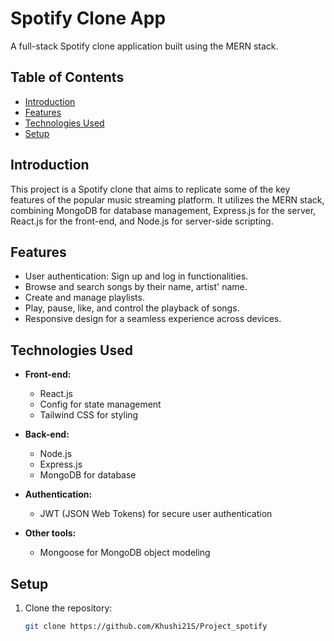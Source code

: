 # Spotify Clone App

A full-stack Spotify clone application built using the MERN stack.

## Table of Contents
- [Introduction](#introduction)
- [Features](#features)
- [Technologies Used](#technologies-used)
- [Setup](#setup)


## Introduction

This project is a Spotify clone that aims to replicate some of the key features of the popular music streaming platform. It utilizes the MERN stack, combining MongoDB for database management, Express.js for the server, React.js for the front-end, and Node.js for server-side scripting.

## Features

- User authentication: Sign up and log in functionalities.
- Browse and search songs by their name, artist' name.
- Create and manage playlists.
- Play, pause, like, and control the playback of songs.
- Responsive design for a seamless experience across devices.

## Technologies Used

- **Front-end:**
  - React.js
  - Config for state management
  - Tailwind CSS for styling

- **Back-end:**
  - Node.js
  - Express.js
  - MongoDB for database
  
- **Authentication:**
  - JWT (JSON Web Tokens) for secure user authentication

  
- **Other tools:**
  - Mongoose for MongoDB object modeling

## Setup

1. Clone the repository:
   ```bash
   git clone https://github.com/Khushi21S/Project_spotify
  
